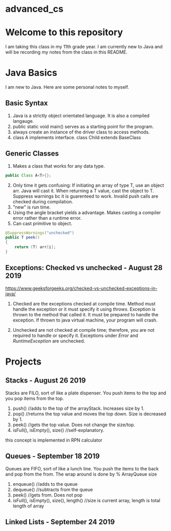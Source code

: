# advanced_cs
# Welcome to this repository
I am taking this class in my 11th grade year. I am currently new to Java and will be recording my notes from the class in this README.


# Java Basics
I am new to Java. Here are some personal notes to myself.
## Basic Syntax
1. Java is a strictly object orientated language. It is also a compiled langauge. 
2. public static void main() serves as a starting point for the program.
3. always create an instance of the driver class to access methods. 
4. class A implements interface. class Child extends BaseClass

## Generic Classes
1. Makes a class that works for any data type. 
```Java
public Class A<T>{};
```

2. Only time it gets confusing: If initiating an array of type T, use an object arr. Java will cast it. When returning a T value, cast the object to T. Suppress warnings bc it is guarenteed to work. Invalid push calls are checked during compilation.
3. "new" is run time.
4. Using the angle bracket yields a advantage. Makes casting a compiler error rather than a runtime error.
5. Can cast primitive to object.
```Java
@SuppressWarnings("unchecked")
public T peek()
{
	return (T) arr[i];
}
```

## Exceptions: Checked vs unchecked - August 28 2019
https://www.geeksforgeeks.org/checked-vs-unchecked-exceptions-in-java/

1. Checked are the exceptions checked at compile time. Method must handle the exception or it must specify it using *throws*. Exception is thrown to the method that called it. It must be prepared to handle the exception. If thrown to java virtual machine, your program will crash.

2. Unchecked are not checked at compile time; therefore, you are not required to handle or specify it. Exceptions under *Error* and *RuntimeException* are unchecked.

# Projects
## Stacks - August 26 2019

Stacks are FILO, sort of like a plate dispenser. You push items to the top and you pop items from the top. 

1. push() //adds to the top of the arrayStack. Increases size by 1.
2. pop() //returns the top value and moves the top down. Size is decreased by 1.
3. peek() //gets the top value. Does not change the size/top.
4. isFull(), isEmpty(), size() //self-explanatory.

this concept is implemented in RPN calculator

## Queues - September 18 2019

Queues are FIFO, sort of like a lunch line. You push the items to the back and pop from the from. The wrap around is done by % ArrayQueue size

1. enqueue() //adds to the queue
2. dequeue() //subtracts from the queue
3. peek() //gets from. Does not pop
4. isFull(), isEmpty(), size(), length() //size is current array, length is total length of array


## Linked Lists - September 24 2019

